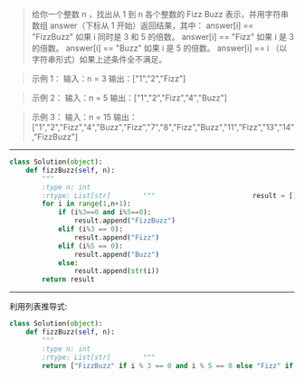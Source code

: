 >给你一个整数 n ，找出从 1 到 n 各个整数的 Fizz Buzz 表示，并用字符串数组 answer（下标从 1 开始）返回结果，其中：
answer[i] == "FizzBuzz" 如果 i 同时是 3 和 5 的倍数。
answer[i] == "Fizz" 如果 i 是 3 的倍数。
answer[i] == "Buzz" 如果 i 是 5 的倍数。
answer[i] == i （以字符串形式）如果上述条件全不满足。
 

>示例 1：
输入：n = 3
输出：["1","2","Fizz"]

>示例 2：
输入：n = 5
输出：["1","2","Fizz","4","Buzz"]

>示例 3：
输入：n = 15
输出：["1","2","Fizz","4","Buzz","Fizz","7","8","Fizz","Buzz","11","Fizz","13","14","FizzBuzz"]

---
```python nums
class Solution(object):  
    def fizzBuzz(self, n):  
        """  
        :type n: int        
        :rtype: List[str]        """                        result = []  
        for i in range(1,n+1):  
            if (i%3==0 and i%5==0):  
                result.append("FizzBuzz")  
            elif (i%3 == 0):  
                result.append("Fizz")  
            elif (i%5 == 0):  
                result.append("Buzz")  
            else:  
                result.append(str(i))  
        return result
```


---
利用列表推导式:
```Python
class Solution(object):  
    def fizzBuzz(self, n):  
        """  
        :type n: int        
        :rtype: List[str]        """        
        return ["FizzBuzz" if i % 3 == 0 and i % 5 == 0 else "Fizz" if i % 3 == 0 else "Buzz" if i % 5 == 0 else str(i) for  i in range(1, n + 1)]
```